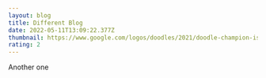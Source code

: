 ```yaml
---
layout: blog
title: Different Blog
date: 2022-05-11T13:09:22.377Z
thumbnail: https://www.google.com/logos/doodles/2021/doodle-champion-island-games-begin-6753651837108462.2-2xa.gif
rating: 2
---
```

Another one